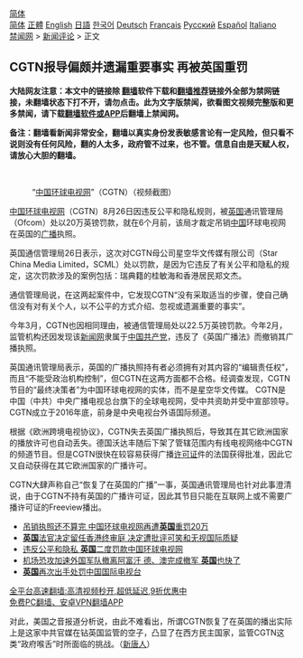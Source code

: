  <!-- 面包屑导航 --> <div class="breadcrumb"><!-- GTranslate: https://gtranslate.io/ -->  <div class="switcher notranslate">  <div class="selected">  <a href="#" onclick="return false;"> 简体</a>  </div>  <div class="option">  <a href="https://www.bannedbook.org" onclick="doGTranslate('zh-CN|zh-CN');jQuery('div.switcher div.selected a').html(jQuery(this).html());return false;" title="简体中文" class="nturl selected"> 简体</a>  <a href="https://www.bannedbook.org/zh-tw/" onclick="doGTranslate('zh-CN|zh-TW');jQuery('div.switcher div.selected a').html(jQuery(this).html());return false;" title="繁體中文" class="nturl"> 正體</a>  <a href="https://www.bannedbook.org/en/" onclick="doGTranslate('zh-CN|en');jQuery('div.switcher div.selected a').html(jQuery(this).html());return false;" title="English" class="nturl"> English</a>  <a href="https://www.bannedbook.org/ja/" onclick="doGTranslate('zh-CN|ja');jQuery('div.switcher div.selected a').html(jQuery(this).html());return false;" title="日本語" class="nturl"> 日語</a>  <a href="https://www.bannedbook.org/ko/" onclick="doGTranslate('zh-CN|ko');jQuery('div.switcher div.selected a').html(jQuery(this).html());return false;" title="한국어" class="nturl"> 한국어</a>  <a href="https://www.bannedbook.org/de/" onclick="doGTranslate('zh-CN|de');jQuery('div.switcher div.selected a').html(jQuery(this).html());return false;" title="Deutsch" class="nturl"> Deutsch</a>  <a href="https://www.bannedbook.org/fr/" onclick="doGTranslate('zh-CN|fr');jQuery('div.switcher div.selected a').html(jQuery(this).html());return false;" title="Français" class="nturl"> Français</a>  <a href="https://www.bannedbook.org/ru/" onclick="doGTranslate('zh-CN|ru');jQuery('div.switcher div.selected a').html(jQuery(this).html());return false;" title="Русский" class="nturl"> Русский</a>  <a href="https://www.bannedbook.org/es/" onclick="doGTranslate('zh-CN|es');jQuery('div.switcher div.selected a').html(jQuery(this).html());return false;" title="Español" class="nturl"> Español</a>  <a href="https://www.bannedbook.org/it/" onclick="doGTranslate('zh-CN|it');jQuery('div.switcher div.selected a').html(jQuery(this).html());return false;" title="Italiano" class="nturl"> Italiano</a>  </div>  </div>      <div class='breadcrumb-sub'><!-- Breadcrumb NavXT 6.3.0 --> <a href="https://www.bannedbook.org/" class="home">禁闻网</a> &gt; <a href="https://www.bannedbook.org/bnews/comments/" class="category">新闻评论</a> &gt; 正文</div></div><h2>CGTN报导偏颇并遗漏重要事实 再被英国重罚</h2> <p class="notice"><b>大陆网友注意：本文中的链接除 <a href="https://github.com/bannedbook/fanqiang" >翻墙</a>软件下载和<a href="https://github.com/killgcd/justmysocks/blob/master/README.md">翻墙推荐</a>链接外全部为禁网链接，未翻墙状态下打不开，请勿点击。此为文字版禁闻，欲看图文视频完整版和更多禁闻，请下载<a href="https://github.com/bannedbook/fanqiang">翻墙软件或APP</a>后翻墙上禁闻网。</p><p>备注：翻墙看新闻非常安全，翻墙以真实身份发表敏感言论有一定风险，但只看不说则没有任何风险，翻的人太多，政府管不过来，也不管。信息自由是天赋人权，请放心大胆的翻墙。</b></p>  <div class="entry"> <br /> <figure><a href="https://i2.wp.com/upload-images-bucket-v64rleca837do.s3.eu-west-1.amazonaws.com/wp-content/uploads/2021/02/04172618/maxresdefault-6.jpg?fit=1280%2C720&#038;ssl=1" data-caption="“中国环球电视网”（CGTN）（视频截图）"></a><figcaption class="wp-caption-text">“<a href="https://www.bannedbook.org/bnews/tag/%e4%b8%ad%e5%9b%bd%e7%8e%af%e7%90%83%e7%94%b5%e8%a7%86%e7%bd%91/" class="st_tag internal_tag" rel="tag" title="标签 中国环球电视网 下的日志">中国环球电视网</a>”（CGTN）（视频截图）</figcaption></figure> <p><span class='wp_keywordlink_affiliate'><a href="https://www.bannedbook.org/" title="中国" target="_blank">中国</a></span><a href="https://www.bannedbook.org/bnews/tag/%e7%8e%af%e7%90%83%e7%94%b5%e8%a7%86%e7%bd%91/" class="st_tag internal_tag" rel="tag" title="标签 环球电视网 下的日志">环球电视网</a>（CGTN）8月26日因违反公平和隐私规则，被<a href="https://www.bannedbook.org/bnews/tag/%e8%8b%b1%e5%9b%bd/" class="st_tag internal_tag" rel="tag" title="标签 英国 下的日志">英国</a>通讯管理局（Ofcom）处以20万英镑罚款，就在6个月前，该局才裁定吊销<a href="https://www.bannedbook.org/bnews/tag/%E4%B8%AD%E5%9B%BD/" class="st_tag internal_tag" rel="tag" title="标签 中国 下的日志">中国</a>环球电视网在英国的<a href="https://www.bannedbook.org/bnews/tag/%E5%B9%BF%E6%92%AD/" class="st_tag internal_tag" rel="tag" title="标签 广播 下的日志">广播</a>执照。</p> <p>英国通信管理局26日表示，这次对CGTN母公司星空华文传媒有限公司（Star China Media Limited，SCML）处以罚款，是因为它违反了有关公平和隐私的规定，这次罚款涉及的案例包括：瑞典籍的桂敏海和香港居民郑文杰。</p>  <p>通信管理局说，在这两起案件中，它发现CGTN“没有采取适当的步骤，使自己确信没有对有关个人，以不公平的方式介绍、忽视或遗漏重要的事实”。</p> <p>今年3月，CGTN也因相同理由，被通信管理局处以22.5万英镑罚款。今年2月，监管机构还因发现该<span class='wp_keywordlink_affiliate'><a href="https://www.bannedbook.org/" title="新闻网">新闻网</a></span>隶属于<a href="https://www.bannedbook.org/bnews/tag/%e4%b8%ad%e5%9b%bd%e5%85%b1%e4%ba%a7%e5%85%9a/" class="st_tag internal_tag" rel="tag" title="标签 中国共产党 下的日志">中国共产党</a>，违反了《英国广播法》而撤销其广播执照。</p>  <p>英国通讯管理局表示，英国的广播执照持有者必须拥有对其内容的“编辑责任权”，而且“不能受政治机构控制”，但CGTN在这两方面都不合格。经调查发现，CGTN节目的“最终决策者”为中国环球电视网的实体，而不是星空华文传媒。 CGTN是中国（中共）中央广播电视总台旗下的全球电视网，受中共资助并受中宣部领导。 CGTN成立于2016年底，前身是中央电视台外语国际频道。</p> <p>根据《欧洲跨境电视协议》，CGTN失去英国广播执照后，导致其在其它欧洲国家的播放许可也自动丢失。德国沃达丰随后下架了管辖范围内有线电视网络中CGTN的频道节目。但是CGTN很快在较容易获得广播<a href="https://www.bannedbook.org/bnews/tag/%E8%AE%B8%E5%8F%AF%E8%AF%81/" class="st_tag internal_tag" rel="tag" title="标签 许可证 下的日志">许可证</a>件的法国获得批准，因此它又自动获得在其它欧洲国家的广播许可。</p>  <p>CGTN大肆声称自己“恢复了在英国的广播”一事，英国通讯管理局也针对此事澄清说，由于CGTN不持有英国的广播许可证，因此其节目只能在互联网上或不需要广播许可证的Freeview播出。</p> <ul class='op-related-articles' title='相关阅读'> <li><a href='https://www.bannedbook.org/bnews/comments/20210828/1614623.html' target='_blank'>吊销执照还不算完 中国环球电视网再遭<b>英国</b>重罚20万</a></li> <li><a href='https://www.bannedbook.org/bnews/cnnews/hknews/20210828/1614622.html' target='_blank'><b>英国</b>法官决定留任香港终审庭 决定遭批评可笑和无视国际质疑</a></li> <li><a href='https://www.bannedbook.org/bnews/ssgc/20210828/1614621.html' target='_blank'>违反公平和隐私 <b>英国</b>二度罚款中国环球电视网</a></li> <li><a href='https://www.bannedbook.org/bnews/worldnews/20210828/1614618.html' target='_blank'>机场恐攻加速外国军队撤离阿富汗 德、澳完成撤军 <b>英国</b>也快了</a></li> <li><a href='https://www.bannedbook.org/bnews/headline/20210828/1614591.html' target='_blank'><b>英国</b>再次出手处罚中国国际电视台</a></li> </ul> <p class="texttj"> <a href="https://github.com/bannedbook/fanqiang/wiki/V2ray%E6%9C%BA%E5%9C%BA" target="_blank">全平台高速翻墙:高清视频秒开,超低延迟,9折优惠中</a><br/> <a href="https://github.com/bannedbook/fanqiang/wiki/%E7%A6%81%E9%97%BB%E7%BD%91%E5%AE%89%E5%8D%93%E7%BF%BB%E5%A2%99%E6%96%B0%E9%97%BBAPP" target="_blank">免费PC翻墙、安卓VPN翻墙APP</a></p> <p>对此，美国之音报道分析说，由此不难看出，所谓CGTN恢复了在英国的播出实际上是这家中共官媒在钻英国监管的空子，凸显了在西方民主国家，监管CGTN这类“政府喉舌”时所面临的挑战。（<span class='wp_keywordlink_affiliate'><a href="https://www.ntdtv.com/" title="新唐人">新唐人</a></span>）</p><a name='sharetosocial'></a>  <div style="margin-bottom:5px;padding-bottom:5px;clear:both"> <div id="archive-pix-1" class="banner-ads"> <!-- AuctionX Display platform tag START --> <div id="26318x728x90x621x_ADSLOT2" clicktrack="%%CLICK_URL_ESC%%"></div> <!-- AuctionX Display platform tag END --> </div> <div id="archive-pix-2" class="banner-ads"> <!-- AuctionX Display platform tag START --> <div id="26315x300x250x621x_ADSLOT2" clicktrack="%%CLICK_URL_ESC%%"></div> <!-- AuctionX Display platform tag END --> </div> </div>  <div id="archive-pix-1" class="banner-ads"> <!-- AuctionX Display platform tag START --> <div id="26318x728x90x621x_ADSLOT3" clicktrack="%%CLICK_URL_ESC%%"></div> <!-- AuctionX Display platform tag END --> </div> </div><!--END ENTRY--> 